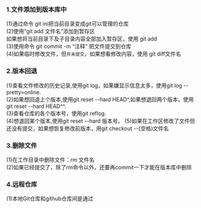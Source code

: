 ### 1.文件添加到版本库中    
(1)通过命令 git ini把当前目录变成git可以管理的仓库  
(2)使用“git add 文件名”添加到暂存区  
   如果想将当前目录下及子目录内容全部加入暂存区，使用 git add  
(3)使用命令 git commit -m “注释” 把文件提交到仓库  
(4)如果临时修改文件，但`并未提交`，如果想看修改内容，使用 git diff文件名  
### 2.版本回退
(1)查看文件修改的历史记录,使用git log，如果嫌显示信息太多，使用git log --pretty=online.  
(2)如果想回退上个版本,使用git reset --hard HEAD^,如果想退回两个版本，使用git reset --hard HEAD^^.  
(3)查看仓库的各个版本号，使用git reflog.  
(4)想退回某个版本,使用git reset --hard 版本号。 
(5)如果在工作区修改了文件但还没有提交，如果想恢复修改前版本，用git checkout --(空格)文件名  
 ### 3.删除文件
 (1)在工作目录中删除文件：rm 文件名   
 (2)如果已经提交了，除了rm命令以外，还要再commit一下才能在版本库中删除
### 4.远程仓库
 (1)本地Git仓库和github仓库间是通过
